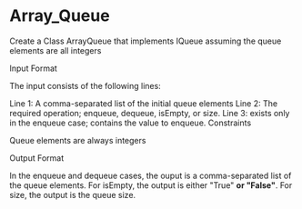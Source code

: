 # Array_Queue
Create a Class ArrayQueue that implements IQueue assuming the queue elements are all integers

Input Format

The input consists of the following lines:

Line 1: A comma-separated list of the initial queue elements
Line 2: The required operation; enqueue, dequeue, isEmpty, or size.
Line 3: exists only in the enqueue case; contains the value to enqueue.
Constraints

Queue elements are always integers

Output Format

In the enqueue and dequeue cases, the ouput is a comma-separated list of the queue elements.
For isEmpty, the output is either "True" **or "False"**.
For size, the output is the queue size.

